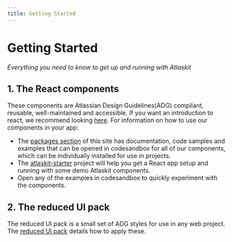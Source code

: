 ```yaml
---
title: Getting Started
---
```


# Getting Started

_Everything you need to know to get up and running with Atlaskit_

## 1. The React components

These components are Atlassian Design Guidelines(ADG) compliant, reusable, well-maintained and accessible. If you want an introduction to react, we recommend looking [here](https://reactjs.org/tutorial/tutorial.html). For information on how to use our components in your app:

* The [packages section](/packages) of this site has documentation, code samples and examples that can be opened in codesandbox for all of our components, which can be individually installed for use in projects.
* The [atlaskit-starter](http://go.atlassian.com/ak-starter/) project will help you get a React app setup and running with some demo Atlaskit components.
* Open any of the examples in codesandbox to quickly experiment with the components.

## 2. The reduced UI pack

The reduced UI pack is a small set of ADG styles for use in any web project. The [reduced UI pack](/packages/css-packs/reduced-ui-pack) details how to apply these.
